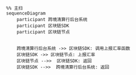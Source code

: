 
<html>
<head>
<style>
*
{
   font-family: 仿宋;
}

@media screen {
  div.divFooter {
    display: none;
  }
}
@media print {
  div.divFooter {
    position: fixed;
    bottom: 0;
  }
}
</style>
<!--区块链跨境钱包发卡行前置SDK使用文档-->
</head>
<body>
</body>
</html>


```mermaid

%% 主扫
sequenceDiagram
    participant 跨境清算行后台系统
    participant 区块链SDK
    participant 区块链节点


    跨境清算行后台系统 ->> 区块链SDK: 调用上报汇率函数
    区块链SDK ->> 区块链节点: 上报汇率
    区块链节点 -->>  区块链SDK: 返回
    区块链SDK -->>  跨境清算行后台系统: 返回

```
